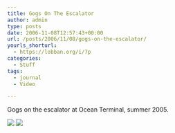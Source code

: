 ```yaml
---
title: Gogs On The Escalator
author: admin
type: posts
date: 2006-11-08T12:57:43+00:00
url: /posts/2006/11/08/gogs-on-the-escalator/
yourls_shorturl:
  - https://lobban.org/i/7p
categories:
  - Stuff
tags:
  - journal
  - Video

---
```

</p> 

Gogs on the escalator at Ocean Terminal, summer 2005. 

<div class="feedflare">
  <a href="http://feeds.feedburner.com/~f/nonimage?a=TMpXoqwu"><img src="https://feeds.feedburner.com/~f/nonimage?i=TMpXoqwu" /></a> <a href="http://feeds.feedburner.com/~f/nonimage?a=zXCGaTvE"><img src="https://feeds.feedburner.com/~f/nonimage?i=zXCGaTvE" /></a>
</div>